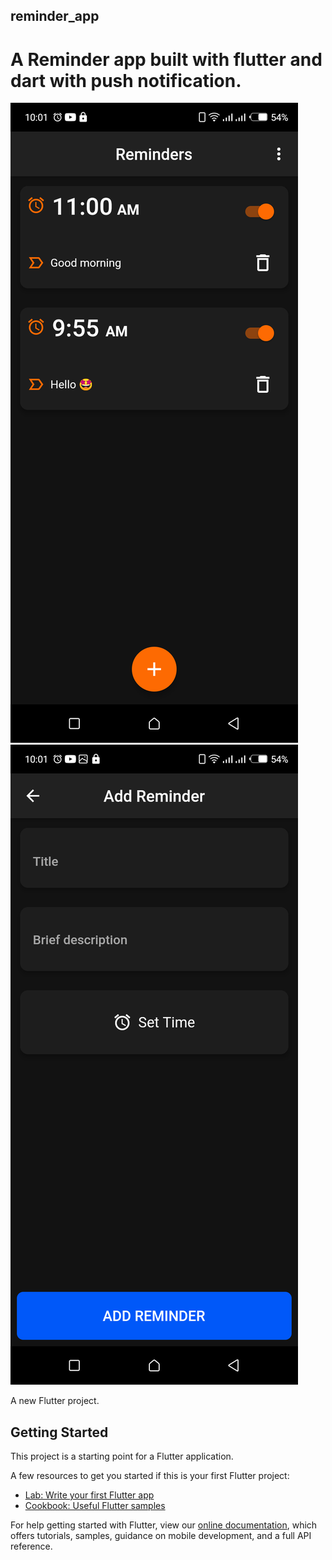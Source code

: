 ## reminder_app
 
 # A Reminder app built with flutter and dart with push notification.
 
 ![](https://github.com/austinevick/Reminder-app/blob/main/screenshot/Screenshot_20210807-100127.png)
 ![](https://github.com/austinevick/Reminder-app/blob/main/screenshot/Screenshot_20210807-100143.png)
 
A new Flutter project.

## Getting Started

This project is a starting point for a Flutter application.

A few resources to get you started if this is your first Flutter project:

- [Lab: Write your first Flutter app](https://flutter.dev/docs/get-started/codelab)
- [Cookbook: Useful Flutter samples](https://flutter.dev/docs/cookbook)

For help getting started with Flutter, view our
[online documentation](https://flutter.dev/docs), which offers tutorials,
samples, guidance on mobile development, and a full API reference.
